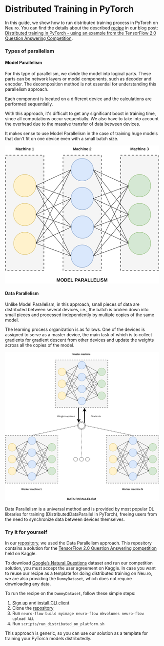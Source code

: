 # Distributed Training in PyTorch

In this guide, we show how to run distributed training process in PyTorch on Neu.ro. You can find the details about the described [recipe](https://github.com/neuromation/ml-recipe-distributed-pytorch) in our blog post: [Distributed training in PyTorch - using an example from the TensorFlow 2.0 Question Answering Competition](https://blog.neu.ro/blog/distributed-training-in-pytorch-using-an-example-from-the-tensorflow-2-0-question-answering-competition/).

### Types of parallelism

#### Model Parallelism

For this type of parallelism, we divide the model into logical parts. These parts can be network layers or model components, such as decoder and encoder. The decomposition method is not essential for understanding this parallelism approach.

Each component is located on a different device and the calculations are performed sequentially.

With this approach, it's difficult to get any significant boost in training time, since all computations occur sequentially. We also have to take into account the overhead due to the massive transfer of data between devices.

It makes sense to use Model Parallelism in the case of training huge models that don't fit on one device even with a small batch size.

![Model Parallelism](../.gitbook/assets/mp.png)

#### Data Parallelism

Unlike Model Parallelism, in this approach, small pieces of data are distributed between several devices, i.e., the batch is broken down into small pieces and processed independently by multiple copies of the same model.

The learning process organization is as follows. One of the devices is assigned to serve as a master device, the main task of which is to collect gradients for gradient descent from other devices and update the weights across all the copies of the model.

![Data Parallelism](../.gitbook/assets/dp.png)

Data Parallelism is a universal method and is provided by most popular DL libraries for training \(DistributedDataParallel in PyTorch\), freeing users from the need to synchronize data between devices themselves.

### Try it for yourself

In our [repository](https://github.com/neuromation/ml-recipe-distributed-pytorch), we used the Data Parallelism approach. This repository contains a solution for the [TensorFlow 2.0 Question Answering competition](https://www.kaggle.com/c/tensorflow2-question-answering) held on Kaggle.

To download [Google’s Natural Questions](https://ai.google.com/research/NaturalQuestions/dataset) dataset and run our competition solution, you must accept the user agreement on Kaggle. In case you want to reuse our recipe as a template for doing distributed training on Neu.ro, we are also providing the `DummyDataset`, which does not require downloading any data.

To run the recipe on the `DummyDataset`, follow these simple steps:

1. [Sign up](https://neu.ro/) and [install CLI client](https://docs.neu.ro/getting-started#installing-cli)
2. Clone the [repository](https://github.com/neuromation/ml-recipe-distributed-pytorch)
3. Run  `neuro-flow build myimage neuro-flow mkvolumes neuro-flow upload ALL`
4. Run `scripts/run_distributed_on_platform.sh`

This approach is generic, so you can use our solution as a template for training your PyTorch models distributedly.


